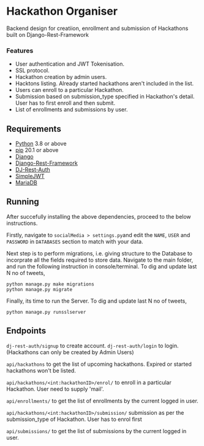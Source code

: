 # Hackathon Organiser

Backend design for creatiion, enrollment and submission of Hackathons built on Django-Rest-Framework 


### Features

* User authentication and JWT Tokenisation.
* SSL protocol.
* Hackathon creation by admin users.
* Hacktons listing. Already started hackathons aren't included in the list.
* Users can enroll to a particular Hackathon.
* Submission based on submission_type specified in Hackathon's detail. User has to first enroll and then submit.
* List of enrollments and submissions by user.

## Requirements

* [Python](https://www.python.org/downloads/) 3.8 or above
* [pip](https://pip.pypa.io/en/stable/installing/) 20.1 or above
* [Django](https://pypi.org/project/Django/)
* [Django-Rest-Framework](https://pypi.org/project/djangorestframework/k)
* [DJ-Rest-Auth](https://pypi.org/project/dj-rest-auth/)
* [SimpleJWT](https://pypi.org/project/djangorestframework-simplejwt/)
* [MariaDB](https://mariadb.org/https://mariadb.org/)

## Running

After succefully installing the above dependencies, proceed to the below instructions.

Firstly, navigate to `socialMedia > settings.py`and edit the `NAME`, `USER` and `PASSWORD` in `DATABASES` section to match with your data.

Next step is to perform migrations, i.e. giving structure to the Database to incorprate all the fields required to store data.
Navigate to the main folder, and run the following instruction in console/terminal.
To dig and update last N no of tweets,

```shell
python manage.py make migrations
python manage.py migrate
```

Finally, its time to run the Server.
To dig and update last N no of tweets,

```shell
python manage.py runsslserver
```

## Endpoints

`dj-rest-auth/signup` to create account.
`dj-rest-auth/login` to login.
(Hackathons can only be created by Admin Users)

`api/hackathons` to get the list of upcoming hackathons. Expired or started hackathons won't be listed.

`api/hackathons/<int:hackathonID>/enrol/` to enroll in a particular Hackathon. User need to supply 'mail'.

`api/enrollments/` to get the list of enrollments by the current logged in user. 

`api/hackathons/<int:hackathonID>/submission/` submission as per the submission_type of Hackathon. User has to enrol first

`api/submissions/` to get the list of submissions by the current logged in user.

